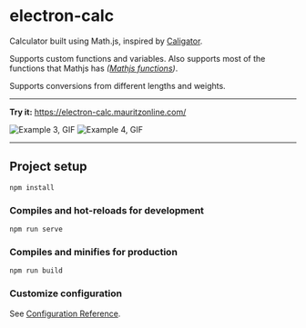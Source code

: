 # electron-calc

Calculator built using Math.js, inspired by [Caligator](https://github.com/sarthology/caligator).

Supports custom functions and variables. Also supports most of the functions that Mathjs has *([Mathjs functions](https://mathjs.org/docs/reference/functions.html))*.

Supports conversions from different lengths and weights.

-----

**Try it:** https://electron-calc.mauritzonline.com/

![Example 3, GIF](https://cdn.mauritzonline.com/electron_calc/example_3.gif)
![Example 4, GIF](https://cdn.mauritzonline.com/electron_calc/example_4.gif)

---

## Project setup
```
npm install
```

### Compiles and hot-reloads for development
```
npm run serve
```

### Compiles and minifies for production
```
npm run build
```

### Customize configuration
See [Configuration Reference](https://cli.vuejs.org/config/).

